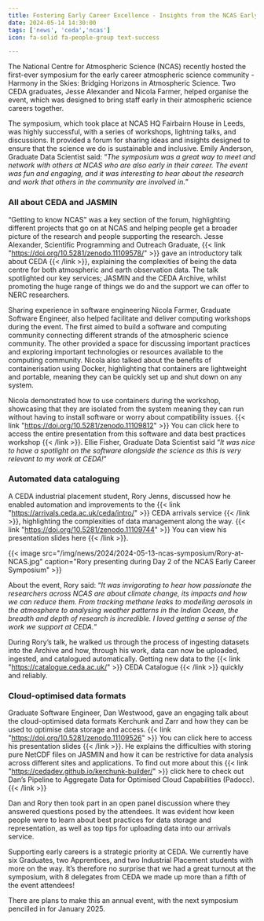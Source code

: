 ```yaml
---
title: Fostering Early Career Excellence - Insights from the NCAS Early Career Symposium
date: 2024-05-14 14:30:00
tags: ['news', 'ceda','ncas']
icon: fa-solid fa-people-group text-success

---
```


The National Centre for Atmospheric Science (NCAS) recently hosted the first-ever symposium for the early career atmospheric science community - Harmony in the Skies: Bridging Horizons in Atmospheric Science. Two CEDA graduates, Jesse Alexander and Nicola Farmer, helped organise the event, which was designed to bring staff early in their atmospheric science careers together.

The symposium, which took place at NCAS HQ Fairbairn House in Leeds, was highly successful, with a series of workshops, lightning talks, and discussions. It provided a forum for sharing ideas and insights designed to ensure that the science we do is sustainable and inclusive. Emily Anderson, Graduate Data Scientist said: “*The symposium was a great way to meet and network with others at NCAS who are also early in their career. The event was fun and engaging, and it was interesting to hear about the research and work that others in the community are involved in.*”

### All about CEDA and JASMIN

“Getting to know NCAS” was a key section of the forum, highlighting different projects that go on at NCAS and helping people get a broader picture of the research and people supporting the research. Jesse Alexander, Scientific Programming and Outreach Graduate, {{< link "https://doi.org/10.5281/zenodo.11109578/" >}} gave an introductory talk about CEDA {{< /link >}}, explaining the complexities of being the data centre for both atmospheric and earth observation data. The talk spotlighted our key services; JASMIN and the CEDA Archive, whilst promoting the huge range of things we do and the support we can offer to NERC researchers.

Sharing experience in software engineering
Nicola Farmer, Graduate Software Engineer, also helped facilitate and deliver computing workshops during the event. The first aimed to build a software and computing community connecting different strands of the atmospheric science community. The other provided a space for discussing important practices and exploring important technologies or resources available to the computing community. Nicola also talked about the benefits of containerisation using Docker, highlighting that containers are lightweight and portable, meaning they can be quickly set up and shut down on any system.

Nicola demonstrated how to use containers during the workshop, showcasing that they are isolated from the system meaning they can run without having to install software or worry about compatibility issues. {{< link "https://doi.org/10.5281/zenodo.11109812" >}} You can click here to access the entire presentation from this software and data best practices workshop {{< /link >}}. Ellie Fisher, Graduate Data Scientist said “*It was nice to have a spotlight on the software alongside the science as this is very relevant to my work at CEDA!*”

### Automated data cataloguing

A CEDA industrial placement student, Rory Jenns, discussed how he enabled automation and improvements to the {{< link "https://arrivals.ceda.ac.uk/ceda/intro/" >}} CEDA arrivals service {{< /link >}}, highlighting the complexities of data management along the way. {{< link "https://doi.org/10.5281/zenodo.11109744" >}} You can view his presentation slides here {{< /link >}}.

{{< image src="/img/news/2024/2024-05-13-ncas-symposium/Rory-at-NCAS.jpg" caption="Rory presenting during Day 2 of the NCAS Early Career Symposium" >}}

About the event, Rory said: “*It was invigorating to hear how passionate the researchers across NCAS are about climate change, its impacts and how we can reduce them. From tracking methane leaks to modelling aerosols in the atmosphere to analysing weather patterns in the Indian Ocean, the breadth and depth of research is incredible. I loved getting a sense of the work we support at CEDA.*”

During Rory’s talk, he walked us through the process of ingesting datasets into the Archive and how, through his work, data can now be uploaded, ingested, and catalogued automatically. Getting new data to the {{< link "https://catalogue.ceda.ac.uk/" >}} CEDA Catalogue {{< /link >}} quickly and reliably.

### Cloud-optimised data formats

Graduate Software Engineer, Dan Westwood, gave an engaging talk about the cloud-optimised data formats Kerchunk and Zarr and how they can be used to optimise data storage and access. {{< link "https://doi.org/10.5281/zenodo.11109526" >}} You can click here to access his presentation slides {{< /link >}}. He explains the difficulties with storing pure NetCDF files on JASMIN and how it can be restrictive for data analysis across different sites and applications. To find out more about this {{< link "https://cedadev.github.io/kerchunk-builder/" >}} click here to check out Dan’s Pipeline to Aggregate Data for Optimised Cloud Capabilities (Padocc). {{< /link >}}

Dan and Rory then took part in an open panel discussion where they answered questions posed by the attendees. It was evident how keen people were to learn about best practices for data storage and representation, as well as top tips for uploading data into our arrivals service.

Supporting early careers is a strategic priority at CEDA. We currently have six Graduates, two Apprentices, and two Industrial Placement students with more on the way. It’s therefore no surprise that we had a great turnout at the symposium, with 8 delegates from CEDA we made up more than a fifth of the event attendees!

There are plans to make this an annual event, with the next symposium pencilled in for January 2025.
